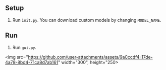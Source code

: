 ## Setup
1. Run `init.py`. You can download custom models by changing `MODEL_NAME`.

## Run
1. Run `gui.py`.

<img src="https://github.com/user-attachments/assets/9a0ccdf4-17de-4a78-8bd4-71ca8d7ab161" width="300", height="250>
